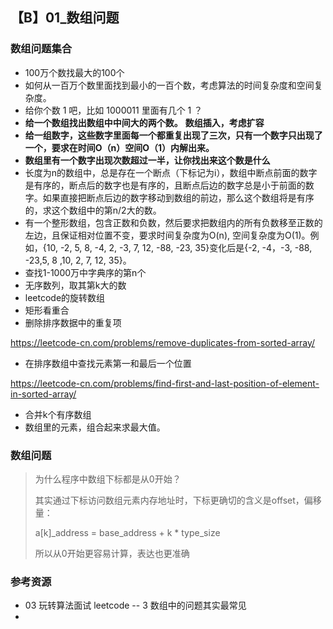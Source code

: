 ## 【B】01_数组问题



###  数组问题集合

- 100万个数找最大的100个
- 如何从一百万个数里面找到最小的一百个数，考虑算法的时间复杂度和空间复杂度。
- 给你个数 1 吧，比如 1000011 里面有几个 1 ？
- **给一个数组找出数组中中间大的两个数。** **数组插入，考虑扩容**
- **给一组数字，这些数字里面每一个都重复出现了三次，只有一个数字只出现了一个，要求在时间O（n）空间O（1）内解出来。**
- **数组里有一个数字出现次数超过一半，让你找出来这个数是什么**
- 长度为n的数组中，总是存在一个断点（下标记为i），数组中断点前面的数字是有序的，断点后的数字也是有序的，且断点后边的数字总是小于前面的数字。如果直接把断点后边的数字移动到数组的前边，那么这个数组将是有序的，求这个数组中的第n/2大的数。
- 有一个整形数组，包含正数和负数，然后要求把数组内的所有负数移至正数的左边，且保证相对位置不变，要求时间复杂度为O(n), 空间复杂度为O(1)。例如，{10, -2, 5, 8, -4, 2, -3, 7, 12, -88, -23, 35}变化后是{-2, -4，-3, -88, -23,5, 8 ,10, 2, 7, 12, 35}。
- 查找1-1000万中字典序的第n个
- 无序数列，取其第k大的数
- leetcode的旋转数组
- 矩形看重合 
- 删除排序数据中的重复项

 https://leetcode-cn.com/problems/remove-duplicates-from-sorted-array/

- 在排序数组中查找元素第一和最后一个位置

 https://leetcode-cn.com/problems/find-first-and-last-position-of-element-in-sorted-array/

- 合并k个有序数组
- 数组里的元素，组合起来求最大值。



### 数组问题

> 为什么程序中数组下标都是从0开始？
>
> 其实通过下标访问数组元素内存地址时，下标更确切的含义是offset，偏移量：
>
> a[k]_address = base_address + k * type_size
>
> 所以从0开始更容易计算，表达也更准确





### 参考资源

- 03 玩转算法面试 leetcode -- 3 数组中的问题其实最常见
- 
